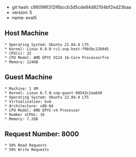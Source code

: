 * git hash: c86098f312f6bccb3d5cde84d62104bf2ed23baa
* version: 5
* name: eval5

## Host Machine 
    * Operating System: Ubuntu 22.04.4 LTS
    * Kernel: Linux 6.9.0-rc1-snp-host-f9b5bc22b945
    * CPU(s): 32
    * CPU Model: AMD EPYC 9124 16-Core Processorfre
    * Memory: 124GB

## Guest Machine
    * Machine: 1 VM
    * Kernel: Linux 6.7.0-snp-guest-98543c2aa649
    * Operating System: Ubuntu 22.04.4 LTS
    * Virtualization: kvm
    * Architecture: x86-64
    * CPU Model: AMD EPYC-v4 Processor
    * Number vCPUs: 16
    * Memory: 7.2GB

## Request Number: 8000
    * 50% Read Requests
    * 50% Write Requests

